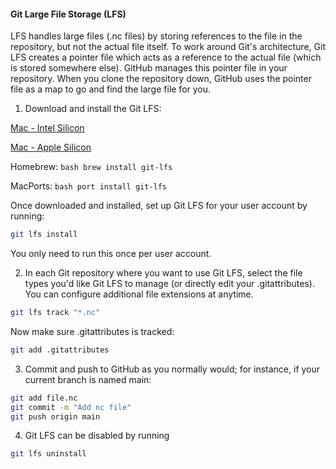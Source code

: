 #### Git Large File Storage (LFS)

LFS handles large files (.nc files) by storing references to the file in the repository, but not the actual file itself. To work around Git's architecture, Git LFS creates a pointer file which acts as a reference to the actual file (which is stored somewhere else). GitHub manages this pointer file in your repository. When you clone the repository down, GitHub uses the pointer file as a map to go and find the large file for you.

1. Download and install the Git LFS:

[Mac - Intel Silicon](https://github.com/git-lfs/git-lfs/releases/download/v3.3.0/git-lfs-darwin-amd64-v3.3.0.zip)

[Mac - Apple Silicon](https://github.com/git-lfs/git-lfs/releases/download/v3.3.0/git-lfs-darwin-arm64-v3.3.0.zip)

Homebrew: ```bash brew install git-lfs ```

MacPorts: ```bash port install git-lfs ```

Once downloaded and installed, set up Git LFS for your user account by running:

```bash
git lfs install
```
You only need to run this once per user account.

2. In each Git repository where you want to use Git LFS, select the file types you'd like Git LFS to manage (or directly edit your .gitattributes). You can configure additional file extensions at anytime.

```bash
git lfs track "*.nc"
```

Now make sure .gitattributes is tracked:

```bash
git add .gitattributes
```

3. Commit and push to GitHub as you normally would; for instance, if your current branch is named main:

```bash
git add file.nc
git commit -m "Add nc file"
git push origin main
```

4. Git LFS can be disabled by running
```bash
git lfs uninstall
```
